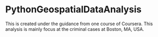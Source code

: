# PythonGeospatialDataAnalysis
This is created under the guidance from one course of Coursera. This analysis is mainly focus at the criminal cases at Boston, MA, USA.
